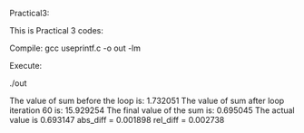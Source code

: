 Practical3:

This is Practical 3 codes:

Compile:
gcc useprintf.c -o out -lm

Execute:

./out

The value of sum before the loop is: 1.732051
The value of sum after loop iteration 60 is: 15.929254
The final value of the sum is: 0.695045
The actual value is 0.693147
abs_diff = 0.001898
 rel_diff = 0.002738

